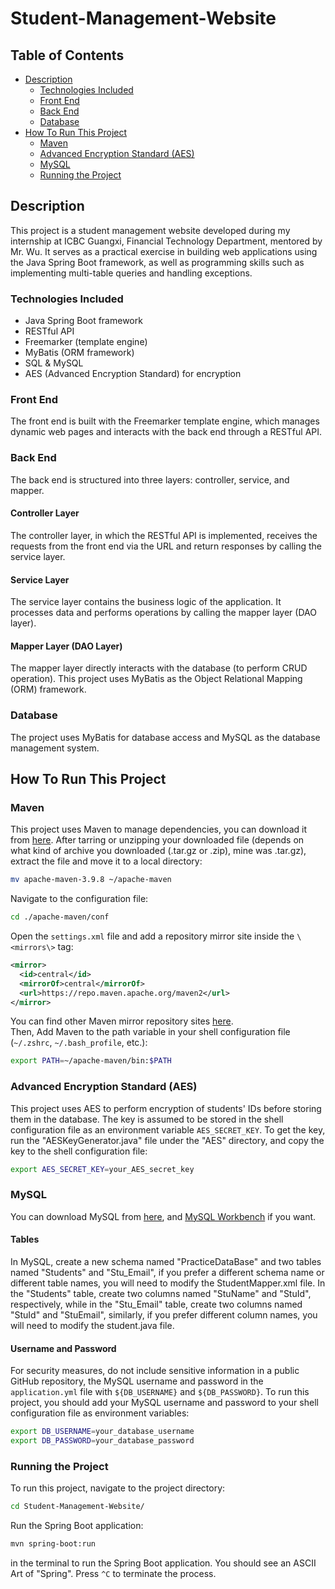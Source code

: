 # Student-Management-Website

## Table of Contents
- [Description](#description)
  - [Technologies Included](#technologies-included)
  - [Front End](#front-end)
  - [Back End](#back-end)
  - [Database](#database)
- [How To Run This Project](#how-to-run-this-project)
  - [Maven](#maven)
  - [Advanced Encryption Standard (AES)](#advanced-encryption-standard-aes)
  - [MySQL](#mysql)
  - [Running the Project](#running-the-project)

## Description

This project is a student management website developed during my internship at ICBC Guangxi, Financial Technology Department, mentored by Mr. Wu. It serves as a practical exercise in building web applications using the Java Spring Boot framework, as well as programming skills such as implementing multi-table queries and handling exceptions.

### Technologies Included

- Java Spring Boot framework
- RESTful API
- Freemarker (template engine)
- MyBatis (ORM framework)
- SQL & MySQL
- AES (Advanced Encryption Standard) for encryption

### Front End

The front end is built with the Freemarker template engine, which manages dynamic web pages and interacts with the back end through a RESTful API.

### Back End

The back end is structured into three layers: controller, service, and mapper.

#### Controller Layer

The controller layer, in which the RESTful API is implemented, receives the requests from the front end via the URL and return responses by calling the service layer.

#### Service Layer

The service layer contains the business logic of the application. It processes data and performs operations by calling the mapper layer (DAO layer).

#### Mapper Layer (DAO Layer)

The mapper layer directly interacts with the database (to perform CRUD operation). This project uses MyBatis as the Object Relational Mapping (ORM) framework.

### Database

The project uses MyBatis for database access and MySQL as the database management system.

## How To Run This Project

### Maven

This project uses Maven to manage dependencies, you can download it from [here](https://maven.apache.org/download.cgi). After tarring or unzipping your downloaded file (depends on what kind of archive you downloaded (.tar.gz or .zip), mine was .tar.gz), extract the file and move it to a local directory:
```bash
mv apache-maven-3.9.8 ~/apache-maven
```
Navigate to the configuration file:
```bash
cd ./apache-maven/conf
```
Open the `settings.xml` file and add a repository mirror site inside the `\<mirrors\>` tag:
```xml
<mirror>
  <id>central</id>
  <mirrorOf>central</mirrorOf>
  <url>https://repo.maven.apache.org/maven2</url>
</mirror>
```
You can find other Maven mirror repository sites [here](https://blog.csdn.net/qq_38217990/article/details/129257106).\
Then, Add Maven to the path variable in your shell configuration file (`~/.zshrc`, `~/.bash_profile`, etc.):
```sh
export PATH=~/apache-maven/bin:$PATH
```

### Advanced Encryption Standard (AES)

This project uses AES to perform encryption of students' IDs before storing them in the database. The key is assumed to be stored in the shell configuration file as an environment variable `AES_SECRET_KEY`. To get the key, run the "AESKeyGenerator.java" file under the "AES" directory, and copy the key to the shell configuration file:
```sh
export AES_SECRET_KEY=your_AES_secret_key
```

### MySQL

You can download MySQL from [here](https://dev.mysql.com/downloads/mysql/), and [MySQL Workbench](https://dev.mysql.com/downloads/workbench/) if you want.

#### Tables
In MySQL, create a new schema named "PracticeDataBase" and two tables named "Students" and "Stu_Email", if you prefer a different schema name or different table names, you will need to modify the StudentMapper.xml file. In the "Students" table, create two columns named "StuName" and "StuId", respectively, while in the "Stu_Email" table, create two columns named "StuId" and "StuEmail", similarly, if you prefer different column names, you will need to modify the student.java file.

#### Username and Password

For security measures, do not include sensitive information in a public GitHub repository, the MySQL username and password in the `application.yml` file with `${DB_USERNAME}` and `${DB_PASSWORD}`. To run this project, you should add your MySQL username and password to your shell configuration file as environment variables:
```sh
export DB_USERNAME=your_database_username
export DB_PASSWORD=your_database_password
```

### Running the Project

To run this project, navigate to the project directory:
```sh
cd Student-Management-Website/
```
Run the Spring Boot application:
```sh
mvn spring-boot:run
```
in the terminal to run the Spring Boot application. You should see an ASCII Art of "Spring". Press `^C` to terminate the process.





